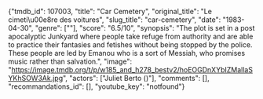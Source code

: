 {"tmdb_id": 107003, "title": "Car Cemetery", "original_title": "Le cimeti\u00e8re des voitures", "slug_title": "car-cemetery", "date": "1983-04-30", "genre": [""], "score": "6.5/10", "synopsis": "The plot is set in a post apocalyptic Junkyard where people take refuge from authority and are able to practice their fantasies and fetishes without being stopped by the police. These people are led by Emanou who is a sort of Messiah, who promises music rather than salvation.", "image": "https://image.tmdb.org/t/p/w185_and_h278_bestv2/hoEOGDnXYbIZMallaSYKhSOW3Ak.jpg", "actors": ["Juliet Berto ()"], "comments": [], "recommandations_id": [], "youtube_key": "notfound"}